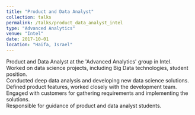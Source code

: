 ```yaml
---
title: "Product and Data Analyst"
collection: talks
permalink: /talks/product_data_analyst_intel
type: "Advanced Analytics"
venue: "Intel"
date: 2017-10-01
location: "Haifa, Israel"
---
```


Product and Data Analyst at the 'Advanced Analytics' group in Intel.<br />
Worked on data science projects, including Big Data technologies, student position.<br />
Conducted deep data analysis and developing new data science solutions. <br />
Defined product features, worked closely with the development team.<br />
Engaged with customers for gathering requirements and implementing the solutions.<br />
Responsible for guidance of product and data analyst students.
